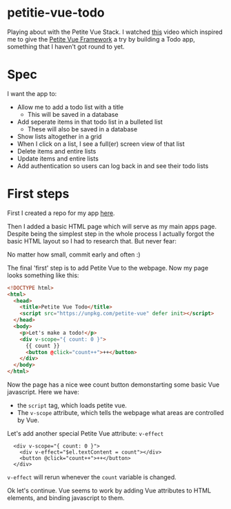 # petitie-vue-todo

Playing about with the Petite Vue Stack. I watched [this](https://www.youtube.com/watch?v=Sxxw3qtb3_g) video which inspired me to give the [Petite Vue Framework](https://github.com/vuejs/petite-vue) a try by building a Todo app, something that I haven't got round to yet.

# Spec

I want the app to:

- Allow me to add a todo list with a title
  - This will be saved in a database
- Add seperate items in that todo list in a bulleted list
  - These will also be saved in a database
- Show lists altogether in a grid
- When I click on a list, I see a full(er) screen view of that list
- Delete items and entire lists
- Update items and entire lists
- Add authentication so users can log back in and see their todo lists

# First steps

First I created a repo for my app [here](https://github.com/elGrogz/petitie-vue-todo).

Then I added a basic HTML page which will serve as my main apps page. Despite being the simplest step in the whole process I actually forgot the basic HTML layout so I had to research that. But never fear:

No matter how small, commit early and often :)

The final 'first' step is to add Petite Vue to the webpage. Now my page looks something like this:

```html
<!DOCTYPE html>
<html>
  <head>
    <title>Petite Vue Todo</title>
    <script src="https://unpkg.com/petite-vue" defer init></script>
  </head>
  <body>
    <p>Let's make a todo!</p>
    <div v-scope="{ count: 0 }">
      {{ count }}
      <button @click="count++">++</button>
    </div>
  </body>
</html>
```

Now the page has a nice wee count button demonstarting some basic Vue javascript. Here we have:

- the `script` tag, which loads petite vue.
- The `v-scope` attribute, which tells the webpage what areas are controlled by Vue.

Let's add another special Petite Vue attribute: `v-effect`

```
  <div v-scope="{ count: 0 }">
    <div v-effect="$el.textContent = count"></div>
    <button @click="count++">++</button>
  </div>
```

`v-effect` will rerun whenever the `count` variable is changed.

Ok let's continue. Vue seems to work by adding Vue attributes to HTML elements, and binding javascript to them.
